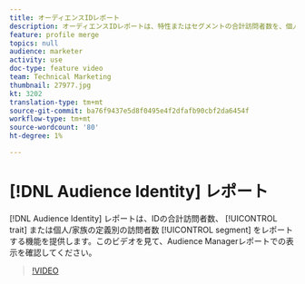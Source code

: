 ```yaml
---
title: オーディエンスIDレポート
description: オーディエンスIDレポートは、特性またはセグメントの合計訪問者数を、個人/家族のID定義別にレポートする機能を提供します。 このビデオを見て、Audience Managerレポートでの表示を確認してください。
feature: profile merge
topics: null
audience: marketer
activity: use
doc-type: feature video
team: Technical Marketing
thumbnail: 27977.jpg
kt: 3202
translation-type: tm+mt
source-git-commit: ba76f9437e5d8f0495e4f2dfafb90cbf2da6454f
workflow-type: tm+mt
source-wordcount: '80'
ht-degree: 1%

---
```



# [!DNL Audience Identity] レポート

[!DNL Audience Identity] レポートは、IDの合計訪問者数、 [!UICONTROL trait] または個人/家族の定義別の訪問者数 [!UICONTROL segment] をレポートする機能を提供します。このビデオを見て、Audience Managerレポートでの表示を確認してください。

>[!VIDEO](https://video.tv.adobe.com/v/27977/?quality=12)
